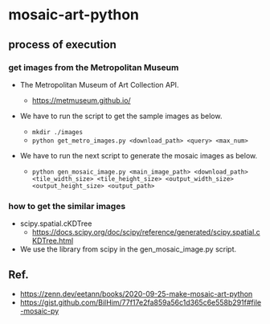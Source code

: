 # mosaic-art-python

## process of execution

### get images from the Metropolitan Museum

- The Metropolitan Museum of Art Collection API.
  - https://metmuseum.github.io/

- We have to run the script to get the sample images as below.
  - `mkdir ./images`
  - `python get_metro_images.py <download_path> <query> <max_num>`

- We have to run the next script to generate the mosaic images as below.
  - `python gen_mosaic_image.py <main_image_path> <download_path> <tile_width_size> <tile_height_size> <output_width_size> <output_height_size> <output_path>`

### how to get the similar images

- scipy.spatial.cKDTree
  - https://docs.scipy.org/doc/scipy/reference/generated/scipy.spatial.cKDTree.html
- We use the library from scipy in the gen_mosaic_image.py script.

## Ref.
- https://zenn.dev/eetann/books/2020-09-25-make-mosaic-art-python
- https://gist.github.com/BilHim/77f17e2fa859a56c1d365c6e558b291f#file-mosaic-py